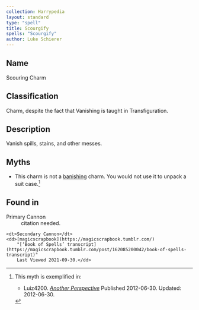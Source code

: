 ```yaml
---
collection: Harrypedia
layout: standard
type: "spell"
title: Scourgify
spells: "Scourgify"
author: Luke Schierer
---
```


## Name

Scouring Charm

## Classification

Charm, despite the fact that Vanishing is taught in Transfiguration.

## Description

Vanish spills, stains, and other messes.

## Myths

- This charm is not a [banishing][] charm. You would not use it to unpack a suit case.[^221215-1]

## Found in

<dl>
    <dt>Primary Cannon</dt>
    <dd>citation needed.</dd>

    <dt>Secondary Cannon</dt>
    <dd>[magicscrapbook](https://magicscrapbook.tumblr.com/)
        "[‘Book of Spells’ transcript](https://magicscrapbook.tumblr.com/post/162085200042/book-of-spells-transcript)"
        Last Viewed 2021-09-30.</dd>

</dl>

[banishing]: ../banishing/

[^221215-1]: This myth is exemplified in:

    - Luiz4200.
      _[Another Perspective](https://www.fanfiction.net/s/8066097)_
      Published 2012-06-30. Updated: 2012-06-30.
